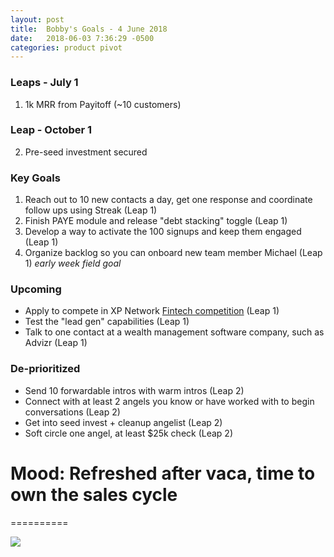 ```yaml
---
layout: post
title:  Bobby's Goals - 4 June 2018
date:   2018-06-03 7:36:29 -0500
categories: product pivot
---
```


### Leaps - July 1

1. 1k MRR from Payitoff (~10 customers)

### Leap - October 1

2. Pre-seed investment secured

### Key Goals

1. Reach out to 10 new contacts a day, get one response and coordinate follow ups using Streak (Leap 1)
1. Finish PAYE module and release "debt stacking" toggle (Leap 1)
1. Develop a way to activate the 100 signups and keep them engaged (Leap 1)
1. Organize backlog so you can onboard new team member Michael (Leap 1) _early week field goal_

### Upcoming
- Apply to compete in XP Network [Fintech competition](https://xyplanningnetwork.wufoo.com/forms/z1mzjixo0o41nw9/?__hstc=77180682.63146827910733f9280424e610510b1c.1524862035207.1524862035207.1524868003003.2&__hssc=77180682.1.1524924645125&__hsfp=860362448&hsCtaTracking=fee83abc-1fd7-460d-85c8-0806bc2bedac%7Cc344de01-8dbf-4677-af7c-8b1257e182a0) (Leap 1)
- Test the "lead gen" capabilities (Leap 1)
- Talk to one contact at a wealth management software company, such as Advizr (Leap 1)

### De-prioritized
- Send 10 forwardable intros with warm intros (Leap 2)
- Connect with at least 2 angels you know or have worked with to begin conversations (Leap 2)
- Get into seed invest + cleanup angelist (Leap 2)
- Soft circle one angel, at least $25k check (Leap 2)

# Mood: Refreshed after vaca, time to own the sales cycle
==========

![](https://media3.giphy.com/media/q4vH0kZdrltbW/giphy.gif)
